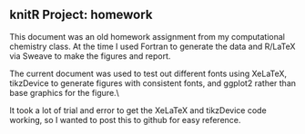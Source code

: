 ## knitR Project: homework

This document was an old homework assignment from my computational chemistry class. At the time I used Fortran to generate the data and R/LaTeX via Sweave to make the figures and report.

The current document was used to test out different fonts using XeLaTeX, tikzDevice to generate figures with consistent fonts, and ggplot2 rather than base graphics for the figure.\

It took a lot of trial and error to get the XeLaTeX and tikzDevice code working, so I wanted to post this to github for easy reference.